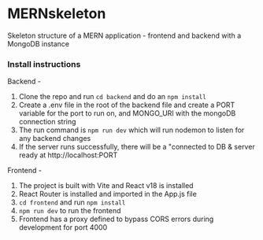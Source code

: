 # MERNskeleton
Skeleton structure of a MERN application - frontend and backend with a MongoDB instance


### Install instructions

Backend - 
1. Clone the repo and run `cd backend` and do an `npm install` 
2. Create a .env file in the root of the backend file and create a PORT variable for the port to run on, and MONGO_URI with the mongoDB connection string
3. The run command is `npm run dev` which will run nodemon to listen for any backend changes
4. If the server runs successfully, there will be a "connected to DB & server ready at http://localhost:PORT


Frontend - 
1. The project is built with Vite and React v18 is installed 
2. React Router is installed and imported in the App.js file 
3. `cd frontend` and run `npm install`
4. `npm run dev` to run the frontend
5. Frontend has a proxy defined to bypass CORS errors during development for port 4000

 
